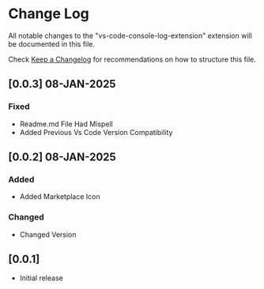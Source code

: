 # Change Log

All notable changes to the "vs-code-console-log-extension" extension will be documented in this file.

Check [Keep a Changelog](http://keepachangelog.com/) for recommendations on how to structure this file.

<!-- ## [UNRELEASED] 08-JAN-2025 -->

## [0.0.3] 08-JAN-2025

### Fixed

- Readme.md File Had Mispell
- Added Previous Vs Code Version Compatibility

## [0.0.2] 08-JAN-2025

### Added

- Added Marketplace Icon

### Changed

- Changed Version
<!-- ### Removed -->

## [0.0.1]

- Initial release
